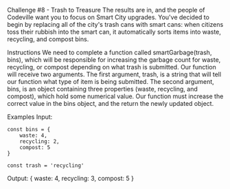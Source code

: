 Challenge #8 - Trash to Treasure
The results are in, and the people of Codeville want you to focus on Smart City upgrades. You've decided to begin by replacing all of the city's trash cans with smart cans: when citizens toss their rubbish into the smart can, it automatically sorts items into waste, recycling, and compost bins.

Instructions
We need to complete a function called smartGarbage(trash, bins), which will be responsible for increasing the garbage count for waste, recycling, or compost depending on what trash is submitted. Our function will receive two arguments. The first argument, trash, is a string that will tell our function what type of item is being submitted. The second argument, bins, is an object containing three properties (waste, recycling, and compost), which hold some numerical value. Our function must increase the correct value in the bins object, and the return the newly updated object.

Examples
Input:

    const bins = {
        waste: 4,
        recycling: 2,
        compost: 5
    }

    const trash = 'recycling'
    
Output:
    {
        waste: 4,
        recycling: 3,
        compost: 5
    }
